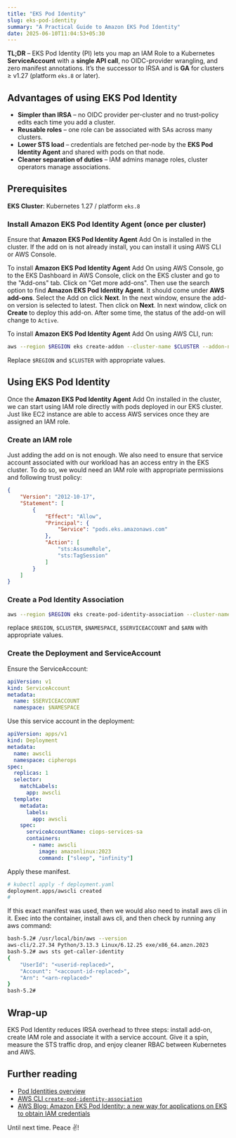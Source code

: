 ```yaml
---
title: "EKS Pod Identity"
slug: eks-pod-identity
summary: "A Practical Guide to Amazon EKS Pod Identity"
date: 2025-06-10T11:04:53+05:30
---
```


**TL;DR** – EKS Pod Identity (PI) lets you map an IAM Role to a Kubernetes **ServiceAccount** with a **single API call**, no OIDC-provider wrangling, and zero manifest annotations. It’s the successor to IRSA and is **GA** for clusters ≥ v1.27 (platform `eks.8` or later).

## Advantages of using EKS Pod Identity
- **Simpler than IRSA** – no OIDC provider per-cluster and no trust-policy edits each time you add a cluster.
- **Reusable roles** – one role can be associated with SAs across many clusters.
- **Lower STS load** – credentials are fetched per-node by the **EKS Pod Identity Agent** and shared with pods on that node.
- **Cleaner separation of duties** – IAM admins manage roles, cluster operators manage associations.


## Prerequisites

**EKS Cluster**: Kubernetes 1.27 / platform `eks.8`

### Install Amazon EKS Pod Identity Agent (once per cluster)

Ensure that **Amazon EKS Pod Identity Agent** Add On is installed in the cluster. If the add on is not already install, you can install it using AWS CLI or AWS Console.

To install **Amazon EKS Pod Identity Agent** Add On using AWS Console, go to the EKS Dashboard in AWS Console, click on the EKS cluster and go to the "Add-ons" tab. Click on "Get  more add-ons". Then use the search option to find **Amazon EKS Pod Identity Agent**. It should come under **AWS add-ons**. Select the Add on click **Next**. In the next window, ensure the add-on version is selected to latest. Then click on **Next**. In next window, click on **Create** to deploy this add-on. After some time, the status of the add-on will change to `Active`.

To install **Amazon EKS Pod Identity Agent** Add On using AWS CLI, run:
```bash
aws --region $REGION eks create-addon --cluster-name $CLUSTER --addon-name eks-pod-identity-agent
```

Replace `$REGION` and `$CLUSTER` with appropriate values.

## Using EKS Pod Identity

Once the **Amazon EKS Pod Identity Agent** Add On installed in the cluster, we can start using IAM role directly with pods deployed in our EKS cluster. Just like EC2 instance are able to access AWS services once they are assigned an IAM role.

### Create an IAM role
Just adding the add on is not enough. We also need to ensure that service account associated with our workload has an access entry in the EKS cluster. To do so, we would need an IAM role with appropriate permissions and following trust policy:

```json
{
    "Version": "2012-10-17",
    "Statement": [
        {
            "Effect": "Allow",
            "Principal": {
                "Service": "pods.eks.amazonaws.com"
            },
            "Action": [
                "sts:AssumeRole",
                "sts:TagSession"
            ]
        }
    ]
}
```

### Create a Pod Identity Association

```bash
aws --region $REGION eks create-pod-identity-association --cluster-name $CLUSTER --namespace $NAMESPACE --service-account $SERVICEACCOUNT --role-arn $ARN
```

replace `$REGION`, `$CLUSTER`, `$NAMESPACE`, `$SERVICEACCOUNT` and `$ARN` with appropriate values.

### Create the Deployment and ServiceAccount

Ensure the ServiceAccount:
```yaml
apiVersion: v1
kind: ServiceAccount
metadata:
  name: $SERVICEACCOUNT
  namespace: $NAMESPACE
```

Use this service account in the deployment:
```yaml
apiVersion: apps/v1
kind: Deployment
metadata:
  name: awscli
  namespace: cipherops
spec:
  replicas: 1
  selector:
    matchLabels:
      app: awscli
  template:
    metadata:
      labels:
        app: awscli
    spec:
      serviceAccountName: ciops-services-sa
      containers:
        - name: awscli
          image: amazonlinux:2023
          command: ["sleep", "infinity"]
```

Apply these manifest.
```bash
# kubectl apply -f deployment.yaml
deployment.apps/awscli created
#
```

If this exact manifest was used, then we would also need to install aws cli in it. Exec into the container, install aws cli, and then check by running any aws command:
```bash
bash-5.2# /usr/local/bin/aws --version
aws-cli/2.27.34 Python/3.13.3 Linux/6.12.25 exe/x86_64.amzn.2023
bash-5.2# aws sts get-caller-identity
{
    "UserId": "<userid-replaced>",
    "Account": "<account-id-replaced>",
    "Arn": "<arn-replaced>"
}
bash-5.2#
```

## Wrap-up
EKS Pod Identity reduces IRSA overhead to three steps: install add-on, create IAM role and associate it with a service account. Give it a spin, measure the STS traffic drop, and enjoy cleaner RBAC between Kubernetes and AWS.

## Further reading
- [Pod Identities overview](https://docs.aws.amazon.com/eks/latest/userguide/pod-identities.html)
- [AWS CLI `create-pod-identity-association`](https://docs.aws.amazon.com/cli/latest/reference/eks/create-pod-identity-association.html)
- [AWS Blog: Amazon EKS Pod Identity: a new way for applications on EKS to obtain IAM credentials](https://aws.amazon.com/blogs/containers/amazon-eks-pod-identity-a-new-way-for-applications-on-eks-to-obtain-iam-credentials/)

Until next time. Peace :v:!
